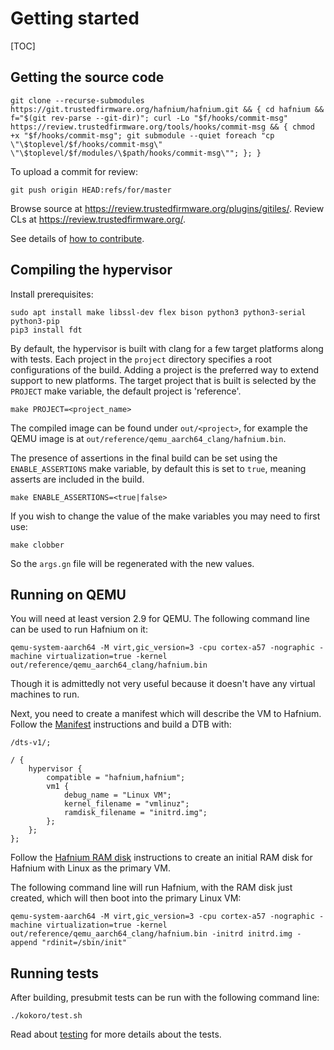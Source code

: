 # Getting started

[TOC]

## Getting the source code

```shell
git clone --recurse-submodules https://git.trustedfirmware.org/hafnium/hafnium.git && { cd hafnium && f="$(git rev-parse --git-dir)"; curl -Lo "$f/hooks/commit-msg" https://review.trustedfirmware.org/tools/hooks/commit-msg && { chmod +x "$f/hooks/commit-msg"; git submodule --quiet foreach "cp \"\$toplevel/$f/hooks/commit-msg\" \"\$toplevel/$f/modules/\$path/hooks/commit-msg\""; }; }
```

To upload a commit for review:

```shell
git push origin HEAD:refs/for/master
```

Browse source at https://review.trustedfirmware.org/plugins/gitiles/. Review CLs
at https://review.trustedfirmware.org/.

See details of [how to contribute](../CONTRIBUTING.md).

## Compiling the hypervisor

Install prerequisites:

```shell
sudo apt install make libssl-dev flex bison python3 python3-serial python3-pip
pip3 install fdt
```

By default, the hypervisor is built with clang for a few target platforms along
with tests. Each project in the `project` directory specifies a root
configurations of the build. Adding a project is the preferred way to extend
support to new platforms. The target project that is built is selected by the
`PROJECT` make variable, the default project is 'reference'.

```shell
make PROJECT=<project_name>
```

The compiled image can be found under `out/<project>`, for example the QEMU
image is at `out/reference/qemu_aarch64_clang/hafnium.bin`.

The presence of assertions in the final build can be set using the `ENABLE_ASSERTIONS`
make variable, by default this is set to `true`, meaning asserts are included in the build.

```shell
make ENABLE_ASSERTIONS=<true|false>
```
If you wish to change the value of the make variables you may need to first use:

```shell
make clobber
```
So the `args.gn` file will be regenerated with the new values.

## Running on QEMU

You will need at least version 2.9 for QEMU. The following command line can be
used to run Hafnium on it:

```shell
qemu-system-aarch64 -M virt,gic_version=3 -cpu cortex-a57 -nographic -machine virtualization=true -kernel out/reference/qemu_aarch64_clang/hafnium.bin
```

Though it is admittedly not very useful because it doesn't have any virtual
machines to run.

Next, you need to create a manifest which will describe the VM to Hafnium.
Follow the [Manifest](Manifest.md) instructions and build a DTB with:

```
/dts-v1/;

/ {
	hypervisor {
		compatible = "hafnium,hafnium";
		vm1 {
			debug_name = "Linux VM";
			kernel_filename = "vmlinuz";
			ramdisk_filename = "initrd.img";
		};
	};
};
```

Follow the [Hafnium RAM disk](HafniumRamDisk.md) instructions to create an
initial RAM disk for Hafnium with Linux as the primary VM.

The following command line will run Hafnium, with the RAM disk just created,
which will then boot into the primary Linux VM:

```shell
qemu-system-aarch64 -M virt,gic_version=3 -cpu cortex-a57 -nographic -machine virtualization=true -kernel out/reference/qemu_aarch64_clang/hafnium.bin -initrd initrd.img -append "rdinit=/sbin/init"
```

## Running tests

After building, presubmit tests can be run with the following command line:

```shell
./kokoro/test.sh
```

Read about [testing](Testing.md) for more details about the tests.
